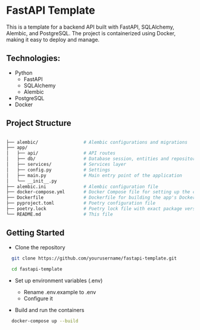 # FastAPI Template

This is a template for a backend API built with FastAPI, SQLAlchemy, Alembic, and PostgreSQL. The project is
containerized using Docker, making it easy to deploy and manage.

## Technologies:

- Python
    - FastAPI
    - SQLAlchemy
    - Alembic
- PostgreSQL
- Docker

## Project Structure

```bash

├── alembic/                 # Alembic configurations and migrations
├── app/
│   ├── api/                 # API routes
│   ├── db/                  # Database session, entities and repositories
│   ├── services/            # Services layer
│   ├── config.py            # Settings
│   ├── main.py              # Main entry point of the application
│   └── __init__.py
├── alembic.ini              # Alembic configuration file
├── docker-compose.yml       # Docker Compose file for setting up the containers
├── Dockerfile               # Dockerfile for building the app's Docker image
├── pyproject.toml           # Poetry configuration file
├── poetry.lock              # Poetry lock file with exact package versions
└── README.md                # This file

```

## Getting Started

- Clone the repository

```bash
  git clone https://github.com/yourusername/fastapi-template.git
  
  cd fastapi-template
```

- Set up environment variables (.env)
    - Rename .env.example to .env
    - Configure it

- Build and run the containers
```bash
  docker-compose up --build
```